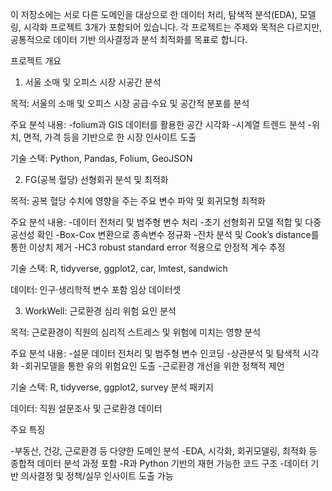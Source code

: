 이 저장소에는 서로 다른 도메인을 대상으로 한 데이터 처리, 탐색적 분석(EDA), 모델링, 시각화 프로젝트 3개가 포함되어 있습니다.
각 프로젝트는 주제와 목적은 다르지만, 공통적으로 데이터 기반 의사결정과 분석 최적화를 목표로 합니다.

프로젝트 개요

1. 서울 소매 및 오피스 시장 시공간 분석

목적: 서울의 소매 및 오피스 시장 공급·수요 및 공간적 분포를 분석

주요 분석 내용:
-folium과 GIS 데이터를 활용한 공간 시각화
-시계열 트렌드 분석
-위치, 면적, 가격 등을 기반으로 한 시장 인사이트 도출

기술 스택: Python, Pandas, Folium, GeoJSON

2. FG(공복 혈당) 선형회귀 분석 및 최적화

목적: 공복 혈당 수치에 영향을 주는 주요 변수 파악 및 회귀모형 최적화

주요 분석 내용:
-데이터 전처리 및 범주형 변수 처리
-초기 선형회귀 모델 적합 및 다중공선성 확인
-Box-Cox 변환으로 종속변수 정규화
-잔차 분석 및 Cook’s distance를 통한 이상치 제거
-HC3 robust standard error 적용으로 안정적 계수 추정

기술 스택: R, tidyverse, ggplot2, car, lmtest, sandwich

데이터: 인구·생리학적 변수 포함 임상 데이터셋

3. WorkWell: 근로환경 심리 위험 요인 분석

목적: 근로환경이 직원의 심리적 스트레스 및 위험에 미치는 영향 분석

주요 분석 내용:
-설문 데이터 전처리 및 범주형 변수 인코딩
-상관분석 및 탐색적 시각화
-회귀모델을 통한 유의 위험요인 도출
-근로환경 개선을 위한 정책적 제언

기술 스택: R, tidyverse, ggplot2, survey 분석 패키지

데이터: 직원 설문조사 및 근로환경 데이터


주요 특징

-부동산, 건강, 근로환경 등 다양한 도메인 분석
-EDA, 시각화, 회귀모델링, 최적화 등 종합적 데이터 분석 과정 포함
-R과 Python 기반의 재현 가능한 코드 구조
-데이터 기반 의사결정 및 정책/실무 인사이트 도출 가능
